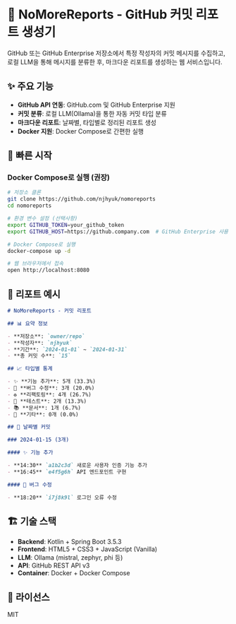 # 🚀 NoMoreReports - GitHub 커밋 리포트 생성기

GitHub 또는 GitHub Enterprise 저장소에서 특정 작성자의 커밋 메시지를 수집하고, 로컬 LLM을 통해 메시지를 분류한 후, 마크다운 리포트를 생성하는 웹 서비스입니다.

## ✨ 주요 기능

- **GitHub API 연동**: GitHub.com 및 GitHub Enterprise 지원
- **커밋 분류**: 로컬 LLM(Ollama)을 통한 자동 커밋 타입 분류
- **마크다운 리포트**: 날짜별, 타입별로 정리된 리포트 생성
- **Docker 지원**: Docker Compose로 간편한 실행

## 🚀 빠른 시작

### Docker Compose로 실행 (권장)

```bash
# 저장소 클론
git clone https://github.com/njhyuk/nomoreports
cd nomoreports

# 환경 변수 설정 (선택사항)
export GITHUB_TOKEN=your_github_token
export GITHUB_HOST=https://github.company.com  # GitHub Enterprise 사용 시

# Docker Compose로 실행
docker-compose up -d

# 웹 브라우저에서 접속
open http://localhost:8080
```

## 📄 리포트 예시

```markdown
# NoMoreReports - 커밋 리포트

## 📊 요약 정보

- **저장소**: `owner/repo`
- **작성자**: `njhyuk`
- **기간**: `2024-01-01` ~ `2024-01-31`
- **총 커밋 수**: `15`

## 📈 타입별 통계

- ✨ **기능 추가**: 5개 (33.3%)
- 🐛 **버그 수정**: 3개 (20.0%)
- ♻️ **리팩토링**: 4개 (26.7%)
- 🧪 **테스트**: 2개 (13.3%)
- 📚 **문서**: 1개 (6.7%)
- 🔧 **기타**: 0개 (0.0%)

## 📅 날짜별 커밋

### 2024-01-15 (3개)

#### ✨ 기능 추가

- **14:30** `a1b2c3d` 새로운 사용자 인증 기능 추가
- **16:45** `e4f5g6h` API 엔드포인트 구현

#### 🐛 버그 수정

- **18:20** `i7j8k9l` 로그인 오류 수정
```

## 🏗️ 기술 스택

- **Backend**: Kotlin + Spring Boot 3.5.3
- **Frontend**: HTML5 + CSS3 + JavaScript (Vanilla)
- **LLM**: Ollama (mistral, zephyr, phi 등)
- **API**: GitHub REST API v3
- **Container**: Docker + Docker Compose

## 📄 라이선스

MIT